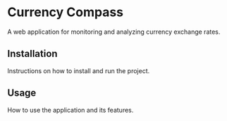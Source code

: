 # Currency Compass

A web application for monitoring and analyzing currency exchange rates.

## Installation

Instructions on how to install and run the project.

## Usage

How to use the application and its features.


